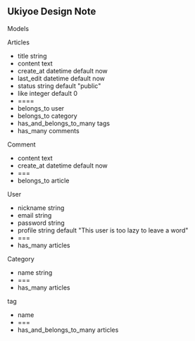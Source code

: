 Ukiyoe Design Note
---
Models

Articles 

* title 		string	
* content		text
* create_at	datetime	default now
* last_edit	datetime	default now	
* status 		string		default "public"
* like			integer	default 0
* ====
* belongs_to user
* belongs_to	category
* has_and_belongs_to_many tags
* has_many	comments

Comment

* content		text
* create_at	datetime	default now
* ===
* belongs_to	article

User

* nickname	string
* email 		string
* password 	string
* profile 	string default "This user is too lazy to leave a word"
* ===
* has_many 	articles

Category

* name			string
* ===
* has_many	articles

tag

* name
* ===
* has_and_belongs_to_many articles

